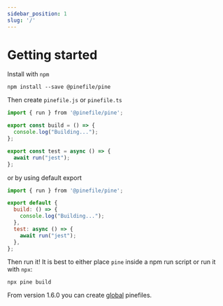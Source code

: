 ```yaml
---
sidebar_position: 1
slug: '/'
---
```


# Getting started

Install with `npm`

```
npm install --save @pinefile/pine
```

Then create `pinefile.js` or `pinefile.ts`

```js
import { run } from '@pinefile/pine';

export const build = () => {
  console.log("Building...");
};

export const test = async () => {
  await run("jest");
};
```

or by using default export

```js
import { run } from '@pinefile/pine';

export default {
  build: () => {
    console.log("Building...");
  },
  test: async () => {
    await run("jest");
  },
};
```

Then run it! It is best to either place `pine` inside a npm run script or run it with `npx`:

```
npx pine build
```

From version 1.6.0 you can create [global](./commands/global.md) pinefiles.

